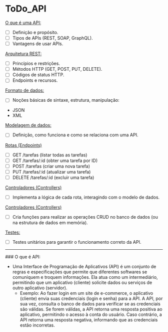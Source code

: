 # ToDo_API

<a href = "#API">O que é uma API: </a> 
- [ ] Definição e propósito.
- [ ] Tipos de APIs (REST, SOAP, GraphQL).
- [ ] Vantagens de usar APIs.

<a href = "#REST">Arquitetura REST:</a> 
- [ ] Princípios e restrições.
- [ ] Métodos HTTP (GET, POST, PUT, DELETE).
- [ ] Códigos de status HTTP.
- [ ] Endpoints e recursos.

<a href = "#DADOS">Formato de dados:</a>
- [ ] Noções básicas de sintaxe, estrutura, manipulação:
* JSON
* XML
  
<a href = "#MOL_DADOS">Modelagem de dados:</a> 
- [ ] Definição, como funciona e como se relaciona com uma API.
  
<a href = "#ROUTS">Rotas (Endpoints)</a> 
- [ ] GET /tarefas (listar todas as tarefas)
- [ ] GET /tarefas/:id (obter uma tarefa por ID)
- [ ] POST /tarefas (criar uma nova tarefa)
- [ ] PUT /tarefas/:id (atualizar uma tarefa)
- [ ] DELETE /tarefas/:id (excluir uma tarefa)

<a href = "#CONTROL">Controladores (Controllers)</a>
- [ ] Implementa a lógica de cada rota, interagindo com o modelo de dados.

<a href = "#MODEL">Controladores (Controllers)</a>
- [ ] Cria funções para realizar as operações CRUD no banco de dados (ou na estrutura de dados em memória).

<a href = "#TEST">Testes:</a>
- [ ] Testes unitários para garantir o funcionamento correto da API.
<hr>
 
<div id="#API"> 
### O que é API:

- Uma Interface de Programação de Aplicativos (API) é um conjunto de regras e especificações que permite que diferentes softwares se comuniquem e troquem informações. Ela atua    como um intermediário, permitindo que um aplicativo (cliente) solicite dados ou serviços de outro aplicativo (servidor).
  - Exemplo: Ao fazer login em um site de e-commerce, o aplicativo (cliente) envia suas credenciais (login e senha) para a API. A API, por sua vez, consulta o banco de dados para   verificar se as credenciais são válidas. Se forem válidas, a API retorna uma resposta positiva ao aplicativo, permitindo o acesso à conta do usuário. Caso contrário, a API      retorna uma resposta negativa, informando que as credenciais estão incorretas.
</div>
